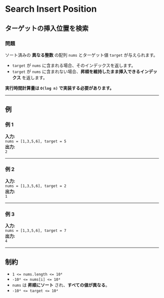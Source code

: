# Search Insert Position

## **ターゲットの挿入位置を検索**

### **問題**

ソート済みの **異なる整数** の配列 `nums` とターゲット値 `target` が与えられます。  

- `target` が `nums` に含まれる場合、そのインデックスを返します。
- `target` が `nums` に含まれない場合、**昇順を維持したまま挿入できるインデックス** を返します。

**実行時間計算量は `O(log n)` で実装する必要があります。**

---

## **例**

### **例 1**

**入力:**  
`nums = [1,3,5,6], target = 5`  
**出力:**  
`2`

---

### **例 2**

**入力:**  
`nums = [1,3,5,6], target = 2`  
**出力:**  
`1`

---

### **例 3**

**入力:**  
`nums = [1,3,5,6], target = 7`  
**出力:**  
`4`

---

## **制約**

- `1 <= nums.length <= 10⁴`
- `-10⁴ <= nums[i] <= 10⁴`
- `nums` は **昇順にソート** され、**すべての値が異なる**。
- `-10⁴ <= target <= 10⁴`
